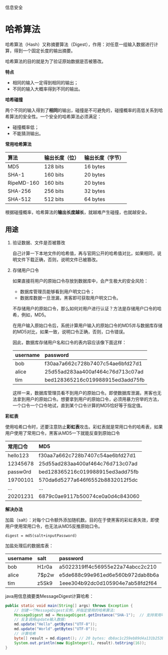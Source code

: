 信息安全

# 哈希算法

哈希算法（Hash）又称摘要算法（Digest），作用：对任意一组输入数据进行计算，得到一个固定长度的输出摘要。

哈希算法的目的就是为了验证原始数据是否被篡改。

**特点**

- 相同的输入一定得到相同的输出；
- 不同的输入大概率得到不同的输出。



**哈希碰撞**

两个不同的输入得到了**相同**的输出，碰撞是不可避免的，碰撞概率的高低关系到哈希算法的安全性。一个安全的哈希算法必须满足：

- 碰撞概率低；
- 不能猜测输出。

**常用哈希算法**

| 算法       | 输出长度（位） | 输出长度（字节） |
| :--------- | :------------- | :--------------- |
| MD5        | 128 bits       | 16 bytes         |
| SHA-1      | 160 bits       | 20 bytes         |
| RipeMD-160 | 160 bits       | 20 bytes         |
| SHA-256    | 256 bits       | 32 bytes         |
| SHA-512    | 512 bits       | 64 bytes         |

根据碰撞概率，哈希算法的**输出长度越长**，就越难产生碰撞，也就越安全。



## 用途

1. 验证数据、文件是否被篡改

   自己计算一下本地文件的哈希值，再与官网公开的哈希值对比，如果相同，说明文件下载正确，否则，说明文件已被篡改。

2. 存储用户口令

   如果直接将用户的原始口令存放到数据库中，会产生极大的安全风险：

   - 数据库管理员能够看到用户明文口令；
   - 数据库数据一旦泄漏，黑客即可获取用户明文口令。

   不存储用户的原始口令，那么如何对用户进行认证？方法是存储用户口令的哈希，例如，MD5。

   在用户输入原始口令后，系统计算用户输入的原始口令的MD5并与数据库存储的MD5对比，如果一致，说明口令正确，否则，口令错误。

   因此，数据库存储用户名和口令的表内容应该像下面这样：

   | username | password                         |
   | :------- | :------------------------------- |
   | bob      | f30aa7a662c728b7407c54ae6bfd27d1 |
   | alice    | 25d55ad283aa400af464c76d713c07ad |
   | tim      | bed128365216c019988915ed3add75fb |

   这样一来，数据库管理员看不到用户的原始口令。即使数据库泄漏，黑客也无法拿到用户的原始口令。想要拿到用户的原始口令，必须用暴力穷举的方法，一个口令一个口令地试，直到某个口令计算的MD5恰好等于指定值。

**彩虹表**

使用哈希口令时，还要注意防止**彩虹表**攻击。彩虹表就是常用口令的哈希表，如果用户使用了常用口令，黑客从MD5一下就能反查到原始口令

   | 常用口令 | MD5                              |
   | :------- | :------------------------------- |
   | hello123 | f30aa7a662c728b7407c54ae6bfd27d1 |
   | 12345678 | 25d55ad283aa400af464c76d713c07ad |
   | passw0rd | bed128365216c019988915ed3add75fb |
   | 19700101 | 570da6d5277a646f6552b8832012f5dc |
   | …        | …                                |
   | 20201231 | 6879c0ae9117b50074ce0a0d4c843060 |

**解决办法**

加盐（salt）：对每个口令额外添加随机数。目的在于使黑客的彩虹表失效，即使用户使用常用口令，也无法从MD5反推原始口令。

```
digest = md5(salt+inputPassword)
```

加盐处理后的数据库表：

| username | salt  | password                         |
| :------- | :---- | :------------------------------- |
| bob      | H1r0a | a5022319ff4c56955e22a74abcc2c210 |
| alice    | 7$p2w | e5de688c99e961ed6e560b972dab8b6a |
| tim      | z5Sk9 | 1eee304b92dc0d105904e7ab58fd2f64 |

java用信息摘要类MessageDigest计算哈希：

```java
public static void main(String[] args) throws Exception {
    // 创建一个MessageDigest实例，并指定使用的哈希算法:
    MessageDigest md = MessageDigest.getInstance("SHA-1");  // 支持常用哈希算法
    // 反复调用update输入数据:
    md.update("Hello".getBytes("UTF-8"));
    md.update("World".getBytes("UTF-8"));
    // 计算哈希
    byte[] result = md.digest(); // 20 bytes: db8ac1c259eb89d4a131b253bacfca5f319d54f2
    System.out.println(new BigInteger(1, result).toString(16));
}
```